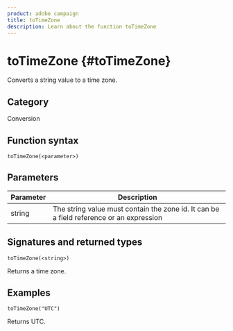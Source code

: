```yaml
---
product: adobe campaign
title: toTimeZone
description: Learn about the function toTimeZone
---
```


# toTimeZone {#toTimeZone}

Converts a string value to a time zone.

## Category

Conversion

## Function syntax

`toTimeZone(<parameter>)`

## Parameters

|Parameter|Description|
|--- |--- |
|string|The string value must contain the zone id. It can be a field reference or an expression|

## Signatures and returned types

`toTimeZone(<string>)`

Returns a time zone.

## Examples

`toTimeZone("UTC")`

Returns UTC.
